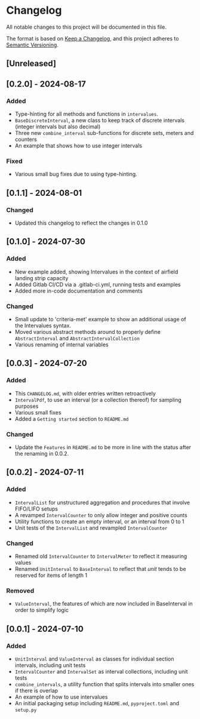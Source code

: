 # Changelog

All notable changes to this project will be documented in this file.

The format is based on [Keep a Changelog](https://keepachangelog.com/en/1.1.0/),
and this project adheres to [Semantic Versioning](https://semver.org/spec/v2.0.0.html).

## [Unreleased]

## [0.2.0] - 2024-08-17 

### Added
- Type-hinting for all methods and functions in `intervalues`.
- `BaseDiscreteInterval`, a new class to keep track of discrete intervals (integer intervals but also decimal)
- Three new `combine_interval` sub-functions for discrete sets, meters and counters
- An example that shows how to use integer intervals

### Fixed
- Various small bug fixes due to using type-hinting.

## [0.1.1] - 2024-08-01

### Changed
- Updated this changelog to reflect the changes in 0.1.0

## [0.1.0] - 2024-07-30

### Added
- New example added, showing Intervalues in the context of airfield landing strip capacity
- Added Gitlab CI/CD via a .gitlab-ci.yml, running tests and examples
- Added more in-code documentation and comments

### Changed
- Small update to 'criteria-met' example to show an additional usage of the Intervalues syntax.
- Moved various abstract methods around to properly define `AbstractInterval` and `AbstractIntervalCollection`
- Various renaming of internal variables

## [0.0.3] - 2024-07-20

### Added

- This `CHANGELOG.md`, with older entries written retroactively
- `IntervalPdf`, to use an interval (or a collection thereof) for sampling purposes
- Various small fixes
- Added a `Getting started` section to `README.md`

### Changed
- Update the `Features` in `README.md` to be more in line with the status after the renaming in 0.0.2.

## [0.0.2] - 2024-07-11

### Added

- `IntervalList` for unstructured aggregation and procedures that involve FIFO/LIFO setups
- A revamped `IntervalCounter` to only allow integer and positive counts
- Utility functions to create an empty interval, or an interval from 0 to 1
- Unit tests of the `IntervalList` and revampled `IntervalCounter`

### Changed

- Renamed old `IntervalCounter` to `IntervalMeter` to reflect it measuring values
- Renamed `UnitInterval` to `BaseInterval` to reflect that _unit_ tends to be reserved for items of length 1

### Removed

- `ValueInterval`, the features of which are now included in BaseInterval in order to simplify logic


## [0.0.1] - 2024-07-10

### Added

- `UnitInterval` and `ValueInterval` as classes for individual section intervals, including unit tests
- `IntervalCounter` and `IntervalSet` as interval collections, including unit tests
- `combine_intervals`, a utility function that splits intervals into smaller ones if there is overlap
- An example of how to use intervalues
- An initial packaging setup including `README.md`, `pyproject.toml` and `setup.py`
